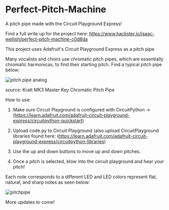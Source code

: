 # Perfect-Pitch-Machine
A pitch pipe made with the Circuit Playground Express!

Find a full write up for the project here: https://www.hackster.io/isaac-wellish/perfect-pitch-machine-c0d8da

This project uses Adafruit's Circuit Playground Express as a pitch pipe

Many vocalists and choirs use chromatic pitch pipes, which are essentially chromatic harmonicas, to find their starting pitch. Find a typical pitch pipe below:

![pitch pipe analog](https://user-images.githubusercontent.com/19801817/36513184-6a16db48-173c-11e8-9e2e-556ac0d35596.jpg)

source: Kratt MK3 Master Key Chromatic Pitch Pipe

How to use:

1. Make sure Circuit Playground is configured with CircuitPython -> (https://learn.adafruit.com/adafruit-circuit-playground-express/circuitpython-quickstart)

2. Upload code.py to Circuit Playground (also upload CircuitPlayground libraries found here: (https://learn.adafruit.com/adafruit-circuit-playground-express/circuitpython-libraries)

3. Use the up and down buttons to move up and down pitches.

4. Once a pitch is selected, blow into the circuit playground and hear your pitch!

Each note corresponds to a different LED and LED colors represent flat, natural, and sharp notes as seen below:

![pitchpipe](https://user-images.githubusercontent.com/19801817/36512846-649db0c6-173a-11e8-9864-ebcf6aa7dd21.png)

More updates to come!


